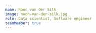 ```yaml
---
name: Noon van der Silk
image: noon-van-der-silk.jpg
role: Data scientist, Software engineer
teamMember: true
---
```


